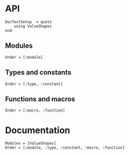 # API

```@meta
DocTestSetup  = quote
    using ValueShapes
end
```

## Modules

```@index
Order = [:module]
```

## Types and constants

```@index
Order = [:type, :constant]
```

## Functions and macros

```@index
Order = [:macro, :function]
```

# Documentation

```@autodocs
Modules = [ValueShapes]
Order = [:module, :type, :constant, :macro, :function]
```

